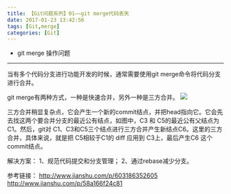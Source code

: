 ```yaml
---
title: 【Git问题系列】01——git merge代码丢失
date: 2017-01-23 13:42:56
tags: [Git,merge]
categories: [Git]
---
```

- git merge 操作问题
<!-- more -->

--------------------------------

当有多个代码分支进行功能开发的时候，通常需要使用git merge命令将代码分支进行合并。

git merge有两种方式，一种是快速合并，另外一种是三方合并。
![](http://upload-images.jianshu.io/upload_images/972306-c0cbace0c872146b.png?imageMogr2/auto-orient/strip%7CimageView2/2/w/1240)

三方合并稍显复杂点，它会产生一个新的commit结点，并把head指向它。它会先去找这两个要合并分支的最近公有结点，如图中，C3 和 C5的最近公有父结点为C1。然后，git对 C1、C3和C5三个结点进行三方合并产生新结点C6。这里的三方合并，具体来说，就是把 C5相较于C1的 diff 应用到 C3上，最后产生C6 这个commit结点。

解决方案：
1、规范代码提交和分支管理；
2、通过rebase减少分支。

参考链接：
http://www.jianshu.com/p/603186352605
http://www.jianshu.com/p/58a166f24c81
